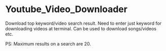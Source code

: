 # Youtube_Video_Downloader
Download top keyword/video search result. Need to enter just keyword for downloading videos at terminal. Can be used to download songs/videos etc.

PS: Maximum results on a search are 20. 
